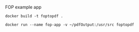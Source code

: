FOP example app
```
docker build -t foptopdf .
```
```
docker run --name fop-app -v ~/pdfOutput:/usr/src foptopdf
```